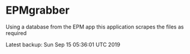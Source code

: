 # EPMgrabber
Using a database from the EPM app this application scrapes the files as required


Latest backup: Sun Sep 15 05:36:01 UTC 2019
